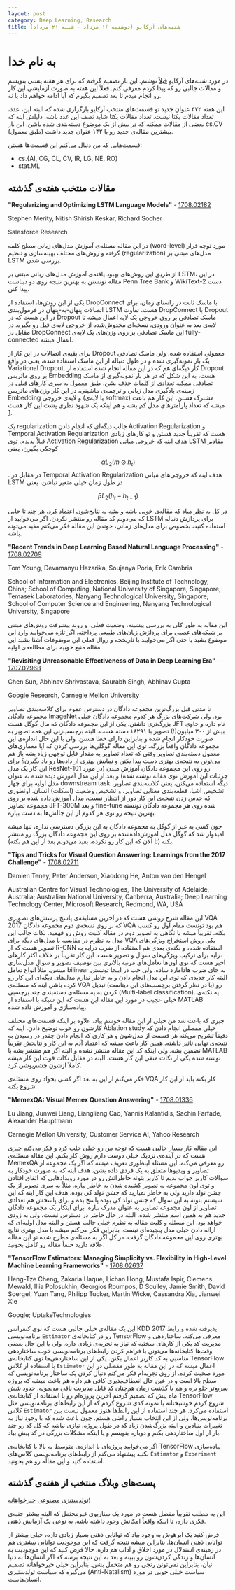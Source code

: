 ```yaml
---
layout: post
category: Deep Learning, Research
title: شنبه‌های آرکایو (دوشنبه ۱۶ مرداد - شنبه ۲۱ مرداد)
---
```

به نام خدا
===========

در مورد شنبه‌های آرکایو
[قبلاً](https://github.com/n1analytics/python-paillier/blob/master/phe/paillier.py#L746-L748)
نوشتم. این بار تصمیم گرفتم که برای هر هفته پستی بنویسم و مقالات جالبی رو که پیدا کردم معرفی کنم.
فعلاً این هفته به صورت آزمایشی این کار رو انجام میدم تا بعد تصمیم بگیرم که آیا ادامه خواهم داد یا نه.

این هفته ۴۷۲ عنوان جدید تو قسمت‌های منتخب آرکایو بارگزاری شده که البته این، عدد، تعداد مقالات یکتا نیست.
تعداد مقالات یکتا شاید نصف این عدد باشه.
دلیلش اینه که بعضی از مقالات ممکنه که در بیش از یک موضوع دسته‌بندی شده باشن.
این بار cs.CV (طبق معمول) بیشترین مقاله‌ی جدید رو با ۱۴۲ عنوان جدید داشت.

قسمت‌هایی که من دنبال می‌کنم این قسمت‌ها هستن:

* cs.{AI, CG, CL, CV, IR, LG, NE, RO}
* stat.ML

## مقالات منتخب هفته‌ی گذشته

**"Regularizing and Optimizing LSTM Language Models"** - [1708.02182](https://arxiv.org/abs/1708.02182)

Stephen Merity, Nitish Shirish Keskar, Richard Socher

Salesforce Research

در این مقاله مسئله‌ی آموزش مدل‌های زبانی سطح کلمه (word-level) مورد توجه قرار گرفته و روش‌های مختلف بهینه‌سازی و تنظیم (regularization) مدل‌های مبتنی بر LSTM بررسی شدن.

از طریق این روش‌های بهبود یافته‌ی آموزش مدل‌های زبانی مبتنی بر LSTM، در این مقاله تونستن به بهترین نتیجه روی دو دیتاست Penn Tree Bank و WikiText-2 دست پیدا کنن.

یکی از این روش‌ها، استفاده از DropConnect با ماسک ثابت در راستای زمان، برای اتصالات پنهان-به-پنهان در فرمول‌بندی LSTM هست.
تفاوت DropConnect با Dropout در این هست که در Dropout ماسک تصادفی بر روی خروجی یک لایه اعمال میشه تا لایه‌ی بعد به عنوان ورودی، نسخه‌ای مخدوش‌شده از خروجی لایه‌ی قبل رو بگیره.
در مقابل در DropConnect این ماسک تصادفی بر روی وزن‌های یک لایه‌ی fully-connected اعمال میشه.

برای بقیه‌ی اتصالات در این کار از Dropout معمولی استفاده شده، ولی ماسک تصادفی یک بار نمونه‌گیری شده و در طول دنباله از این ماسک استفاده شده، یعنی در واقع Variational Dropout.
کار دیگه‌ای هم که در این مقاله انجام شده استفاده از Dropout بر روی ماتریس Embedding هست، به این شکل که در هر بار نمونه‌گیری از ماسک تصادفی ممکنه تعدادی از کلمات حذف بشن.
طبق معمول یه سری کارهای قبلی در زمینه‌ی یادگیری مدل زبانی و ترجمه‌ی ماشینی، در این کار وزن‌های ماتریس Embedding و لایه‌ی خروجی (یا لایه‌ی softmax) مشترک هستن.
این کار هم باعث میشه که تعداد پارامترهای مدل کم بشه و هم اینکه یک شهود نظری پشت این کار هست [1].

یک regularization جالب دیگه‌ای که انجام دادن
Activation Regularization و
Temporal Activation Regularization هست که تقریباً جدید هستن و تو کارهای زیادی قبلاً ندیدم.
توی Activation Regularization هدف اینه که خروجی میانی LSTM مقادیر کوچکی بگیرن،‌ یعنی

$$ \alpha L _ 2 (m \odot h _ t) $$.
در مقابل در Temporal Activation Regularization
هدف اینه که خروجی‌های میانی LSTM در طول زمان خیلی متغیر نباشن، یعنی

$$ \beta L _ 2 (h _ t - h _ {t+1}) $$

در کل به نظر میاد که مقاله‌ی خوبی باشه و بشه به نتایج‌شون اعتماد کرد، هر چند تا جایی که می‌دونم کد مقاله رو منتشر نکردن.
اگر می‌خوایید از LSTM برای پردازش دنباله استفاده کنید، بخصوص برای مدل‌های زمانی، خوندن این مقاله فکر می‌کنم مفید می‌تونه باشه.

[1]: https://arxiv.org/abs/1611.01462

**"Recent Trends in Deep Learning Based Natural Language Processing"** - [1708.02709](https://arxiv.org/abs/1708.02709)

Tom Young, Devamanyu Hazarika, Soujanya Poria, Erik Cambria

School of Information and Electronics, Beijing Institute of Technology, China; School of Computing, National University of Singapore, Singapore; Temasek Laboratories, Nanyang Technological University, Singapore; School of Computer Science and Engineering, Nanyang Technological University, Singapore

این مقاله به طور کلی به بررسی پیشینه، وضعیت فعلی، و روند پیشرفت روش‌های مبتنی بر شبکه‌های عصبی برای پردازش زبان‌های طبیعی پرداخته. اگر تازه می‌خوایید وارد این موضوع بشید یا حتی اگر می‌خوایید با تاریخچه و روال فعلی این موضوعات آشنا بشید این مقاله منبع خوبیه برای مطالعه‌ی اولیه.

**"Revisiting Unreasonable Effectiveness of Data in Deep Learning Era"** - [1707.02968](https://arxiv.org/abs/1707.02968)

Chen Sun, Abhinav Shrivastava, Saurabh Singh, Abhinav Gupta

Google Research, Carnegie Mellon University

تا مدتی قبل بزرگ‌ترین مجموعه دادگان در دسترس عموم برای کلاسه‌بندی تصاویر مجموعه دادگان ImageNet بود.
ولی شرکت‌های بزرگ هر کدوم مجموعه دادگان خیلی بزرگ‌تری داشتن.
یکی از این مجموعه دادگان که مال گوگل هست JFT نام داره و حاوی بیش از ۳۰۰ میلیون(!) تصویر با ۱۸۲۹۱ دسته هست. البته برچسب‌زنی این همه تصویر به صورت خودکار انجام شده و بنابراین دارای خطا هستن. ولی با این حال اندازه‌ی این مجموعه دادگان واقعاً بزرگه.
توی این مقاله گوگلی‌ها بررسی کردن که آیا معماری‌های معمول دسته‌بندی تصاویر وقتی که تعداد تصاویر به مقدار قابل توجهی زیاد بشه باز هم می‌تونن به نتیجه‌ی بهتری دست پیدا بکنن و نمایش بهتری از داده‌ها رو یاد بگیرن؟
برای این کار یک مدل ResNet-101 رو روی این مجموعه دادگان آموزش میدن (در مورد جزئیات این آموزش توی مقاله نوشته شده) و بعد از این مدل آموزش دیده شده به عنوان مدل اولیه برای چهار downstream task دیگه استفاده می‌کنن، یعنی کلاسه‌بندی تصاویر، تشخیص اشیا، قطعه‌بندی معنایی تصاویر، و تشخیص وضعیت (اسکلت) انسان.
اونطوری که حدس زدن نتیجه‌ی این کار دور از انتظار نیست، مدل آموزش داده شده بر روی مجموعه تصاویر JFT-300M و بعد fine-tune شده روی هر مجموعه دادگان تونسته بهترین نتیجه رو توی هر کدوم از این چالش‌ها به دست بیاره.

چون کسی به غیر از گوگل به مجموعه دادگان به این بزرگی دسترسی نداره، تنها میشه امیدوار شد که گوگل مدل آموزش‌داده‌شده بر روی این مجموعه دادگان بزرگ رو منتشر بکنه (تا الان که این کار رو نکرده، بعید می‌دونم بعد از این هم بکنه).

**"Tips and Tricks for Visual Question Answering: Learnings from the 2017 Challenge"** - [1708.02711](https://arxiv.org/abs/1708.02711)

Damien Teney, Peter Anderson, Xiaodong He, Anton van den Hengel

Australian Centre for Visual Technologies, The University of Adelaide, Australia; Australian National University, Canberra, Australia; Deep Learning Technology Center, Microsoft Research, Redmond, WA, USA


این مقاله شرح روشی هست که در آخرین مسابقه‌ی پاسخ پرسش‌های تصویری VQA 2017 که بر روی نسخه‌ی دوم مجموعه دادگان VQA هم بود تونست مقام اول رو کسب بکنه.
تقریباً میشه با نگاهی به تصویر دوم در مقاله کلیت روش رو فهمید. نکات جالب این مدل به نظرم در مقایسه با مدل‌های دیگه برای VQA یکی روش استخراج ویژگی‌های تصویر هست که از R-CNN استفاده شده، و نکته‌ی بعدی هم استفاده از ضرب درایه به درایه برای ترکیب ویژگی‌های سوال و تصویر هست.
این کار تقریباً بر خلاف اکثر کارهای اخیر هست که توی اون‌ها تعامل‌های مرتبه بالاتری بین توصیف تصویر و سوال مدل‌سازی میشن، مثلاً انواع تعامل bilinear به جای ضرب هادامارد ساده. ولی خب در اینجا تونستن
البته کار جدیدی که توی این مدل انجام دادن و به خاطر ندارم مدل‌های دیگه‌ای این کار رو کرده باشن اینه که مسئله‌ی VQA رو (با در نظر گرفتن برچسب‌های این دیتاست) تبدیل کردن به یه مسئله‌ی دسته‌بندی چند برچسبی (Multi-label classification).
یه نکته‌ی خیلی عجیب در مورد این مقاله این هست که این شبکه با استفاده از MATLAB پیاده‌سازی و آموزش داده شده.

چیزی که باعث شد من خیلی از این مقاله خوشم بیاد، علاوه بر اینکه قسمت‌های مختلف کارشون رو خوب توضیح دادن، اینه که Ablation study خیلی مفصلی انجام دادن که دقیقاً تشریح می‌کنه هر قسمت از مدل‌شون و هر کاری که انجام دادن چقدر در رسیدن به نتیجه‌ی نهایی تاثیر داشته.
همین کار باعث میشه که اعتماد آدم به این کار و نتایجش تقریباً تضمین بشه. ولی اینکه کد این مقاله منتشر نشده و البته اگر هم منتشر بشه با MATLAB نوشته شده یکی از نکات منفی این کار هست، البته در مقابل نکات قوت این کار میشه کاملاً ازشون چشم‌پوشی کرد.

فکر می‌کنم از این به بعد اگر کسی بخواد روی مسئله‌ی VQA کار بکنه باید از این کار شروع بکنه.

**"MemexQA: Visual Memex Question Answering"** - [1708.01336](https://arxiv.org/abs/1708.01336)

Lu Jiang, Junwei Liang, Liangliang Cao, Yannis Kalantidis, Sachin Farfade, Alexander Hauptmann

Carnegie Mellon University, Customer Service AI, Yahoo Research

این مقاله کار بسیار جالبی هست که توجه من رو خیلی جلب کرد و فکر می‌کنم چیزی هست که در آینده‌ی نزدیک خیلی دوست دارم روش کار بکنم.
این مقاله مسئله‌ی MemexQA رو معرفی می‌کنه.
این مسئله اینطوری تعریف میشه که اگر یک مجموعه از تصاویر و ویدیوها متعلق به یک فردی داده بشن، هدف اینه که به صورت خودکار به سوالات کاربر جواب بدیم تا کاربر بتونه خاطراتش رو در مورد رویدادهایی که اتفاق افتادن و توی اون مجموعه به تصویر کشیده شدن به خاطر بیاره.
مثلاً یه سری تصویر از یک جشن تولد دارید ولی به خاطر نمیارید که جشن تولد کی بوده.
هدف این کار اینه که این سیستم بتونه به این سوال که جشن تولد کی بوده پاسخ بده و برای پاسخش هم تعدادی تصاویر از اون مجموعه تصاویر به عنوان مدرک بیاره.
برای اینکار یک مجموعه دادگان جدید هم به همین اسم منتشر شده، البته در حال حاضر در دسترس نیست، ولی به زودی خواهد بود.
این مسئله و کلیت مقاله به نظرم خیلی جالب هستن و البته مدل اولیه‌ای که ارائه دادن خیلی مدل پیچیده‌ای نیست. بنابراین فکر می‌کنم میشه با مدل بهتری نتایج بهتری روی این مجموعه دادگان گرفت. در کل اگر به مسئله‌ی مطرح شده تو این مقاله علاقه دارید حتماً مقاله رو کامل بخونید.

**"TensorFlow Estimators: Managing Simplicity vs. Flexibility in High-Level Machine Learning Frameworks"** - [1708.02637](https://arxiv.org/abs/1708.02637)

Heng-Tze Cheng, Zakaria Haque, Lichan Hong, Mustafa Ispir, Clemens Mewald, Illia Polosukhin, Georgios Roumpos, D Sculley, Jamie Smith, David Soergel, Yuan Tang, Philipp Tucker, Martin Wicke, Cassandra Xia, Jianwei Xie

Google; UptakeTechnologies

این یک مقاله‌ی خیلی جالبی هست که توی کنفرانس KDD 2017 پذیرفته شده و رابط برنامه‌نویسی `Estimator` رو در کتابخانه‌ی TensorFlow معرفی می‌کنه.
ساختاردهی و مدیریت کد یکی از کارهای سختیه که نیاز به تجربه‌ی زیادی داره.
ولی با این حال بعضی وقت‌ها کتابخانه‌ها می‌تونن با فراهم کردن رابط‌های برنامه‌نویسی خوب ساختاردهی مناسبی به کد کاربر اعمال بکنن.
یکی از این ساختاردهی‌ها توی کتابخانه‌ی TensorFlow با استفاده از کلاس `Estimator` اعمال میشه که در این مقاله به طور مفصلی در این مورد صحبت کرده.
از روی تجربه‌ام فکر می‌کنم دنبال کردن یک ساختار برنامه‌نویسی که سطح بالا است و در عین حال انعطاف‌پذیری کافی هم داره هم باعث میشه که پروژه سریع‌تر جلو بره و هم با گذشت زمان هم‌چنان کد قابل مدیریت باقی می‌مونه. حدود شش ماه پیش که تصمیم گرفتم آخرین پروژه‌ام رو با استفاده از کتابخانه‌ی TensorFlow شروع کردم خوشبختانه با نمونه کدی شروع کردم که از این رابط‌های برنامه‌نویسی مثل کلاس `Estimator` استفاده می‌کرد.
هر چند استفاده از این رابط‌ها هنوز معمول نیست بین برنامه‌نویس‌ها، ولی از این انتخاب بسیار راضی هستم. چون باعث شده که با وجود نیاز به تغییرات بنیادین و البته بزرگ‌شدن زیاد کد در طول پروژه، نیازی نباشه که کل کد رو چند بار از اول ساختاردهی بکنم و دوباره بنویسم و یا اینکه مشکلات بزرگی در کد پیش بیاد.

اگر می‌خوایید پروژه‌ای با اندازه‌ی متوسط به بالا با کتابخانه‌ی TensorFlow پیاده‌سازی بکنید پیشنهاد می‌کنم از رابط‌های برنامه‌نویسی کلاس‌های `Estimator` و `Experiment` استفاده کنید و این مقاله رو هم بخونید.


## پست‌های وبلاگ منتخب از هفته‌ی گذشته
[تولدستیزی مصنوعی خیرخواهانه!](https://www.edge.org/conversation/thomas_metzinger-benevolent-artificial-anti-natalism-baan)

این یه مطلب تقریباً مفصل هست در مورد یک سناریوی غیرمحتمل که البته بیشتر جنبه‌ی فکری داره، تا اینکه واقعاً امکانش وجود داشته باشه. به نوعی یک آزمایش ذهنی.

فرض کنید یک ابرهوش به وجود بیاد که توانایی ذهنی بسیار زیادی داره، خیلی بیشتر از توانایی ذهنی انسان‌ها.
بنابراین میشه نتیجه گرفت که این موجودیت توانایی بیشتری هم در زمینه‌ی استدلال در مورد اخلاق و آداب هم داره.
حالا فرض کنید که این موجودیت به انسان‌ها و زندگی کردن‌شون رو ببینه و بعد به این نتیجه برسه که اگر انسان‌ها به دنیا نیان، بنابراین نمی‌تونن رنجی رو هم متحمل بشن.
بنابراین خیلی خیرخواهانه تصمیم می‌گیره که سیاست تولدستیزی (Anti-Natalism) سیاست خیلی خوبی در مورد انسان‌هاست.

